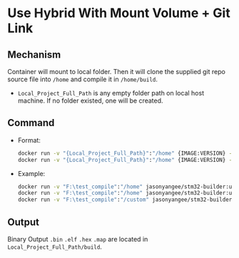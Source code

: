 # Use Hybrid With Mount Volume + Git Link

## Mechanism

Container will mount to local folder. Then it will clone the supplied git repo source file into `/home` and compile it in `/home/build`.

- `Local_Project_Full_Path` is any empty folder path on local host machine. If no folder existed, one will be created.


## Command

- Format:
	```bash
	docker run -v "{Local_Project_Full_Path}":"/home" {IMAGE:VERSION} -r {Git_Repo_URL}
	docker run -v "{Local_Project_Full_Path}":"/home" {IMAGE:VERSION} -r {Git_Repo_URL} -t {Build_Type}
	```

- Example:
	```bash
	docker run -v "F:\test_compile":"/home" jasonyangee/stm32-builder:ubuntu-latest -r https://github.com/jasonyang-ee/STM32-CMAKE-TEMPLATE.git
	docker run -v "F:\test_compile":"/home" jasonyangee/stm32-builder:ubuntu-latest -r https://github.com/jasonyang-ee/STM32-CMAKE-TEMPLATE.git -t Debug
	docker run -v "F:\test_compile":"/custom" jasonyangee/stm32-builder:ubuntu-latest -r https://github.com/jasonyang-ee/STM32-CMAKE-TEMPLATE.git -t Debug -v /custom
	```

## Output

Binary Output `.bin` `.elf` `.hex` `.map` are located in `Local_Project_Full_Path/build`.
